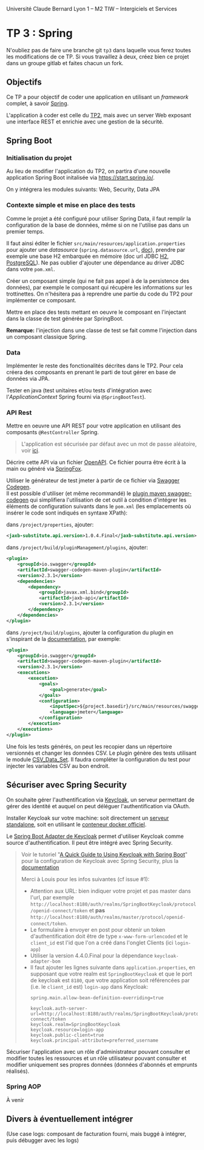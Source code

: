 Université Claude Bernard Lyon 1 – M2 TIW – Intergiciels et Services

# TP 3 : Spring

N'oubliez pas de faire une branche git `tp3` dans laquelle vous ferez toutes les modifications de ce TP.
Si vous travaillez à deux, créez bien ce projet dans un groupe gitlab et faites chacun un fork.

## Objectifs

Ce TP a pour objectif de coder une application en utilisant un _framework_ complet, à savoir [Spring](https://spring.io).

L'application à coder est celle du [TP2](../tp2/README.md), mais avec un server Web exposant une interface REST et enrichie avec une gestion de la sécurité.

## Spring Boot 

### Initialisation du projet

Au lieu de modifier l'application du TP2, on partira d'une nouvelle application Spring Boot initalisée via https://start.spring.io/.

On y intégrera les modules suivants: Web, Security, Data JPA


### Contexte simple et mise en place des tests

Comme le projet a été configuré pour utiliser Spring Data, il faut remplir la configuration de la base de données, même si on ne l'utilise pas dans un premier temps.

Il faut ainsi éditer le fichier `src/main/resources/application.properties` pour ajouter une _datasource_ (`spring.datasource.url`, [doc](https://docs.spring.io/spring-boot/docs/2.2.0.RELEASE/reference/html/appendix-application-properties.html#data-properties)), prendre par exemple une base H2 embarquée en mémoire (doc url JDBC [H2](http://h2database.com/html/features.html#in_memory_databases), [PostgreSQL](https://jdbc.postgresql.org/documentation/head/connect.html)).
Ne pas oublier d'ajouter une dépendance au driver JDBC dans votre `pom.xml`.

Créer un composant simple (qui ne fait pas appel à de la persistence des données), par exemple le composant qui récupère les informations sur les trottinettes.
On n'hésitera pas à reprendre une partie du code du TP2 pour implémenter ce composant.

Mettre en place des tests mettant en oeuvre le composant en l'injectant dans la classe de test générée par SpringBoot.

**Remarque:** l'injection dans une classe de test se fait comme l'injection dans un composant classique Spring.

### Data

Implémenter le reste des fonctionalités décrites dans le TP2.
Pour cela créera des composants en prenant le parti de tout gérer en base de données via JPA.

Tester en java (test unitaires et/ou tests d'intégration avec l'_ApplicationContext_ Spring fourni via `@SpringBootTest`).

### API Rest

Mettre en oeuvre une API REST pour votre application en utilisant des composants `@RestController` Spring.

> L'application est sécurisée par défaut avec un mot de passe aléatoire, voir [ici](https://docs.spring.io/spring-security/site/docs/5.2.1.RELEASE/reference/htmlsingle/#starting-hello-spring-security-boot).

Décrire cette API via un fichier [OpenAPI](https://swagger.io/specification/). 
Ce fichier pourra être écrit à la main ou généré via [SpringFox](http://springfox.github.io/springfox/docs/current/).

Utiliser le générateur de test jmeter à partir de ce fichier via [Swagger Codegen](https://swagger.io/tools/swagger-codegen/).  
Il est possible d'utiliser (et même recommandé) le [plugin maven swagger-codegen](https://github.com/swagger-api/swagger-codegen/tree/master/modules/swagger-codegen-maven-plugin) qui simplifiera l'utilisation de cet outil à condition d'intégrer les éléments de configuration suivants dans le `pom.xml` (les emplacements où insérer le code sont indiqués en syntaxe XPath):

dans `/project/properties`, ajouter:
```xml
<jaxb-substitute.api.version>1.0.4.Final</jaxb-substitute.api.version>
```

dans `/project/build/pluginManagement/plugins`, ajouter:
```xml
<plugin>
    <groupId>io.swagger</groupId>
    <artifactId>swagger-codegen-maven-plugin</artifactId>
    <version>2.3.1</version>
    <dependencies>
        <dependency>
            <groupId>javax.xml.bind</groupId>
            <artifactId>jaxb-api</artifactId>
            <version>2.3.1</version>
        </dependency>
    </dependencies>
</plugin>
```

dans `/project/build/plugins`, ajouter la configuration du plugin en s'inspirant de la [documentation](https://github.com/swagger-api/swagger-codegen/blob/master/modules/swagger-codegen-maven-plugin/README.md), par exemple:
```xml
<plugin>
    <groupId>io.swagger</groupId>
    <artifactId>swagger-codegen-maven-plugin</artifactId>
    <version>2.3.1</version>
    <executions>
        <execution>
            <goals>
                <goal>generate</goal>
            </goals>
            <configuration>
                <inputSpec>${project.basedir}/src/main/resources/swagger.yaml</inputSpec>
                <language>jmeter</language>
            </configuration>
        </execution>
    </executions>
</plugin>
```

Une fois les tests générés, on peut les recopier dans un répertoire versionnés et changer les données CSV.
Le plugin génère des tests utilisant le module [CSV_Data_Set](https://jmeter.apache.org/usermanual/component_reference.html#CSV_Data_Set_Config). 
Il faudra compléter la configuration du test pour injecter les variables CSV au bon endroit.


## Sécuriser avec Spring Security

On souhaite gérer l'authentification via [Keycloak](https://www.keycloak.org), un serveur permettant de gérer des identité et auquel on peut déléguer l'authentification via OAuth.

Installer Keycloak sur votre machine: soit directement un [serveur standalone](https://www.keycloak.org/downloads.html), soit en utilisant le [conteneur docker officiel](https://hub.docker.com/r/jboss/keycloak).

Le [Spring Boot Adapter de Keycloak](https://www.keycloak.org/docs/latest/securing_apps/index.html#_spring_boot_adapter) permet d'utiliser Keycloak comme source d'authentification. 
Il peut être intégré avec Spring Security.

> Voir le tutoriel "[A Quick Guide to Using Keycloak with Spring Boot](https://www.baeldung.com/spring-boot-keycloak)" pour la configuration de Keycloak avec Spring Security, plus la [documentation](https://www.keycloak.org/docs/latest/securing_apps/index.html#_spring_security_adapter)
>
> Merci à Louis pour les infos suivantes (cf issue #1):
>
> - Attention aux URL: bien indiquer votre projet et pas master dans l'url, par exemple `http://localhost:8180/auth/realms/SpringBootKeycloak/protocol/openid-connect/token` et **pas** `http://localhost:8180/auth/realms/master/protocol/openid-connect/token`.
> - Le formulaire à envoyer en post pour obtenir un token d'authentification doit être de type `x-www-form-urlencoded` et le `client_id` est l'id que l'on a créé dans l'onglet Clients (ici `login-app`)
> - Utiliser la version 4.4.0.Final pour la dépendance `keycloak-adapter-bom`
> - Il faut ajouter les lignes suivante dans `application.properties`, en supposant que votre realm est  `SpringBootKeycloak` et que le port de keycloak est `8180`, que votre application soit référencées par (i.e. le `client_id` est) `login-app` dans Keycloak:
>   ```properties
>   spring.main.allow-bean-definition-overriding=true
>   
>   keycloak.auth-server-url=http://localhost:8180/auth/realms/SpringBootKeycloak/protocol/openid-connect/token
>   keycloak.realm=SpringBootKeycloak
>   keycloak.resource=login-app
>   keycloak.public-client=true
>   keycloak.principal-attribute=preferred_username
>   ```

Sécuriser l'application avec un rôle d'administrateur pouvant consulter et modifier toutes les ressources et un rôle utilisateur pouvant consulter et modifier uniquement ses propres données (données d'abonnés et emprunts réalisés).

### Spring AOP

À venir

## Divers à éventuellement intégrer

(Use case logs: composant de facturation fourni, mais buggé à intégrer, puis débugger avec les logs)

